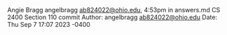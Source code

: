 Angie Bragg
angelbragg
ab824022@ohio.edu, 4:53pm in answers.md
CS 2400 Section 110
commit 
Author: angelbragg <ab824022@ohio.edu>
Date: Thu Sep 7 17:07 2023 -0400
